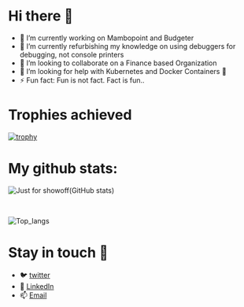 # Hi there 👋

<!--
**Angeloem/Angeloem** is a ✨ _special_ ✨ repository because its `README.md` (this file) appears on your GitHub profile. -->


- 🔭 I’m currently working on Mambopoint and Budgeter
- 🌱 I’m currently refurbishing my knowledge on using debuggers for debugging, not console printers
- 👯 I’m looking to collaborate on a Finance based Organization
- 🤔 I’m looking for help with Kubernetes and Docker Containers 🚢
- ⚡ Fun fact: Fun is not fact. Fact is fun..

# Trophies achieved
[![trophy](https://github-profile-trophy.vercel.app/?username=angeloem)](https://github.com/ryo-ma/github-profile-trophy)

# My github stats:

![Just for showoff(GitHub stats)](https://github-readme-stats.vercel.app/api?username=angeloem&show_icons=true&theme=radical&count_private=true&hide_rank=false)

<br>

![Top_langs](https://github-readme-stats.vercel.app/api/top-langs/?username=angeloem&langs_count=6&theme=blueberry)


# Stay in touch 💬

- 🐦 [twitter](https://twitter.com/emansalighty)
- 👔 [LinkedIn](https://www.linkedin.com/in/emanuel-sanga-b9b3b7b8/)
- 📫 [Email](mailto:esanga530@gmail.com)
